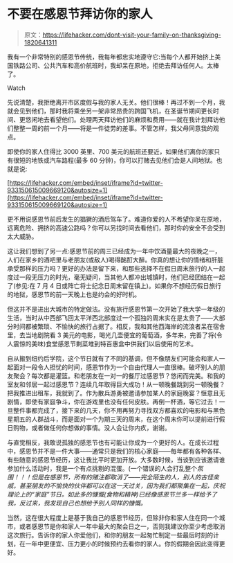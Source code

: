 # 不要在感恩节拜访你的家人

> 原文：<https://lifehacker.com/dont-visit-your-family-on-thanksgiving-1820641311>

我有一个非常特别的感恩节传统，我每年都忠实地遵守它:当每个人都开始挤上美国铁路公司、公共汽车和高价航班时，我却呆在原地，拒绝去拜访任何人。太棒了。

Watch

先说清楚，我拒绝离开市区度假与我的家人无关。他们很棒！再过不到一个月，我就会见到他们，那时我将乘坐另一架非常昂贵的跨国飞机，在圣诞节期间更长时间、更悠闲地去看望他们。处理两天拜访他们的麻烦和费用——就在我计划拜访他们整整一周的前一个月——将是一件徒劳的差事。不管怎样，我父母同意我的观点。

即使你的家人住得比 3000 英里、700 美元的航班还要近，如果他们离你的家只有很短的地铁或汽车路程(最多 60 分钟)，你可以打赌去见他们会是人间地狱。也就是说:

 [https://lifehacker.com/embed/inset/iframe?id=twitter-933150615009669120&autosize=1](https://lifehacker.com/embed/inset/iframe?id=twitter-933150615009669120&autosize=1) 

更不用说感恩节前后发生的猖獗的酒后驾车了。难道你爱的人不希望你呆在原地，远离危险、拥挤的高速公路吗？你可以另找时间去看他们，那时你的安全不会受到太大威胁。

这让我们想到了另一点:感恩节前的周三已经成为一年中饮酒量最大的夜晚之一，人们在家乡的酒吧里与老朋友(或敌人)喝得酩酊大醉。你真的想让你的情绪和肝脏承受那样的压力吗？更好的办法是留下来，和那些选择不在假日周末旅行的人一起度过一段无压力的时光，毫无疑问，当其他人都冲出城镇时，他们已经团结在一起了(参见:在 7 月 4 日或阵亡将士纪念日周末留在镇上)。如果你不想经历假日旅行的地狱，感恩节的前一天晚上也是约会的好时机。

但这并不是进出大城市的特定做法。没有旅行感恩节第一次开始了我大学一年级的生活，当时从中西部飞回太平洋西北部度过一个孤独的周末实在是太贵了——大部分时间都被繁琐、不愉快的旅行占据了。相反，我和其他西海岸的流浪者呆在宿舍里，去当地剧院看 3 美元的电影，喝光几壶便宜的葡萄酒，多年来，完善了将(令人震惊的美味)食堂感恩节剩菜堆到特百惠盒中供我们以后使用的艺术。

自从搬到纽约后学院，这个节日就有了不同的基调，但不像朋友们可能会和家人一起面对一段令人担忧的时间，感恩节作为一个自由代理人一直很棒。破坏别人的朋友聚会？每次都是灌篮。和老朋友在一对一的餐厅过感恩节？悠闲而完美。和我的室友和邻居一起过感恩节？连续几年取得巨大成功！从一顿晚餐跳到另一顿晚餐？把我推进出租车，我就到了。作为散兵游勇被邀请参加某人的家庭晚宴？惬意且无剧情，即使有家庭争斗，你在游戏里也没有任何皮肤。再倒一杯酒，等它过去！一旦整件事都完成了，接下来的几天，你不用再努力寻找双方都喜欢的电影和与黑色星期五的人群战斗，而是面对一个为期三天的周末，在这个周末你可以提前进行假日购物，或者做任何你想做的事情。没人会让你内疚，谢谢。

与直觉相反，我敢说孤独的感恩节也有可能让你成为一个更好的人。在成长过程中，感恩节并不是一件大事——通常只是我们的核心家庭——每年都有各种各样、有些随意的感恩节经历，这让我比平时更加开放。大多数时候，当谈到应该邀请谁参加什么活动时，我是一个有点挑剔的混蛋。(一个错误的人会打乱整个*氛围！！！但是在感恩节，所有的赌注都取消了——完全陌生的人，别人的古怪亲戚，甚至朋友的不愉快的伙伴都可以在这一天过关，因为我们都聚集在一起，庆祝理论上的“家庭”节日。如此多的慷慨(食物和精神)已经像感恩节兰多一样给予了我，反过来，我发现自己也想给予别人同样的慷慨。*

当然，这在很大程度上是基于我自己的感恩节经历，但除非你和家人住在同一个城市，或者感恩节是你和家人一年中最大的聚会日之一，否则我建议你至少考虑取消这次旅行。告诉你的家人你爱他们，和你的朋友一起匆忙制定一些最后时刻的计划，在一年中更便宜、压力更小的时候预约去看你的家人。你的假期会因此变得更好。